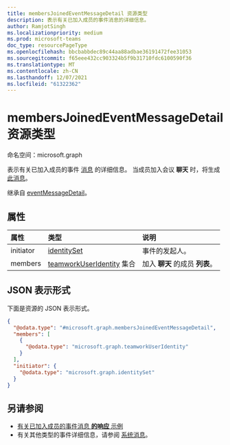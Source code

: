 ```yaml
---
title: membersJoinedEventMessageDetail 资源类型
description: 表示有关已加入成员的事件消息的详细信息。
author: RamjotSingh
ms.localizationpriority: medium
ms.prod: microsoft-teams
doc_type: resourcePageType
ms.openlocfilehash: bbcbabbdec89c44aa88adbae36191472fee31053
ms.sourcegitcommit: f65eee432cc903324b5f9b31710fdc6100590f36
ms.translationtype: MT
ms.contentlocale: zh-CN
ms.lasthandoff: 12/07/2021
ms.locfileid: "61322362"
---
```

# <a name="membersjoinedeventmessagedetail-resource-type"></a>membersJoinedEventMessageDetail 资源类型

命名空间：microsoft.graph

表示有关已加入成员的事件 [消息](../resources/conversationMember.md) 的详细信息。
当成员加入会议 **聊天** 时，将生成 [此消息](../resources/chat.md)。


继承自 [eventMessageDetail](../resources/eventmessagedetail.md)。

## <a name="properties"></a>属性
|属性|类型|说明|
|:---|:---|:---|
|initiator|[identitySet](../resources/identityset.md)|事件的发起人。|
|members|[teamworkUserIdentity](../resources/teamworkuseridentity.md) 集合|加入 **聊天** 的成员 **列表**。|

## <a name="json-representation"></a>JSON 表示形式
下面是资源的 JSON 表示形式。
<!-- {
  "blockType": "resource",
  "@odata.type": "microsoft.graph.membersJoinedEventMessageDetail",
  "baseType": "microsoft.graph.eventMessageDetail"
}
-->
``` json
{
  "@odata.type": "#microsoft.graph.membersJoinedEventMessageDetail",
  "members": [
    {
      "@odata.type": "microsoft.graph.teamworkUserIdentity"
    }
  ],
  "initiator": {
    "@odata.type": "microsoft.graph.identitySet"
  }
}
```


## <a name="see-also"></a>另请参阅
- [有关已加入成员的事件消息 **的响应** 示例](/graph/system-messages/#members-joined)
- 有关其他类型的事件详细信息，请参阅 [系统消息](/graph/system-messages)。
